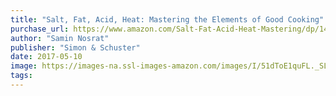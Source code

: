 ```yaml
---
title: "Salt, Fat, Acid, Heat: Mastering the Elements of Good Cooking"
purchase_url: https://www.amazon.com/Salt-Fat-Acid-Heat-Mastering/dp/1476753830?SubscriptionId=AKIAIVZLK2PABGQI2KAQ&tag=everrail-20&linkCode=xm2&camp=2025&creative=165953&creativeASIN=1476753830
author: "Samin Nosrat"
publisher: "Simon & Schuster"
date: 2017-05-10
image: https://images-na.ssl-images-amazon.com/images/I/51dToE1quFL._SL75_.jpg
tags:
---
```


